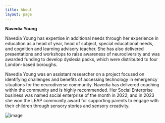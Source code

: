 ```yaml
---
title: About
layout: page
---
```

**Navedia Young**

Navedia Young has expertise in additional needs through her experience in education as a head of year, head of subject, special educational needs, and cognition and learning advisory teacher. She has also delivered presentations and workshops to raise awareness of neurodiversity and was awarded funding to develop dyslexia packs, which were distributed to four London-based boroughs. 

Navedia Young was an assistant researcher on a project focused on identifying challenges and benefits of accessing technology in emergency situations for the neurodiverse community. Navedia has delivered coaching within the community and is highly recommended. Her Social Enterprise business was named social enterprise of the month in 2022, and in 2023 she won the LEAP community award for supporting parents to engage with their children through sensory stories and sensory creativity.

![image](https://NavWeb.b-cdn.net/Copy%20of%20Simple%20Flowchart%20Infographic%20Graph-3%20copy.jpg)

[jekyll-organization]: https://github.com/jekyll
